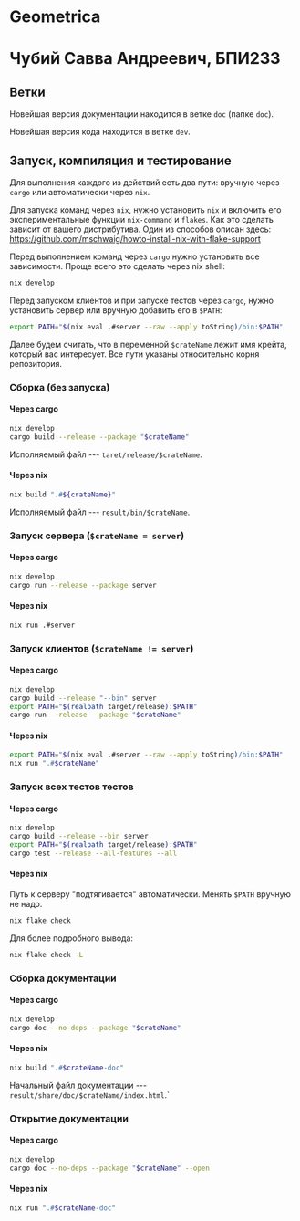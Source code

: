 # Geometrica
# Чубий Савва Андреевич, БПИ233

## Ветки

Новейшая версия документации находится в ветке `doc` (папке `doc`).

Новейшая версия кода находится в ветке `dev`.

## Запуск, компиляция и тестирование

Для выполнения каждого из действий есть два пути: вручную через `cargo` или
автоматически через `nix`.

Для запуска команд через `nix`, нужно установить `nix` и включить его
экспериментальные функции `nix-command` и `flakes`. Как это сделать зависит от
вашего дистрибутива. Один из способов описан здесь:
<https://github.com/mschwaig/howto-install-nix-with-flake-support>

Перед выполнением команд через `cargo` нужно установить все зависимости. Проще
всего это сделать через nix shell:
```bash
nix develop
```

Перед запуском клиентов и при запуске тестов через `cargo`, нужно установить
сервер или вручную добавить его в `$PATH`:
```bash
export PATH="$(nix eval .#server --raw --apply toString)/bin:$PATH"
```

Далее будем считать, что в переменной `$crateName` лежит имя крейта, который
вас интересует. Все пути указаны относительно корня репозитория.

### Сборка (без запуска)

#### Через cargo

```bash
nix develop
cargo build --release --package "$crateName"
```

Исполняемый файл --- `taret/release/$crateName`.

#### Через nix

```bash
nix build ".#${crateName}"
```

Исполняемый файл --- `result/bin/$crateName`.

### Запуск сервера (`$crateName = server`)

#### Через cargo

```bash
nix develop
cargo run --release --package server
```

#### Через nix

```bash
nix run .#server
```

### Запуск клиентов (`$crateName != server`)

#### Через cargo

```bash
nix develop
cargo build --release "--bin" server
export PATH="$(realpath target/release):$PATH"
cargo run --release --package "$crateName"
```

#### Через nix

```bash
export PATH="$(nix eval .#server --raw --apply toString)/bin:$PATH"
nix run ".#$crateName"
```

### Запуск всех тестов тестов

#### Через cargo

```bash
nix develop
cargo build --release --bin server
export PATH="$(realpath target/release):$PATH"
cargo test --release --all-features --all
```

#### Через nix

Путь к серверу "подтягивается" автоматически. Менять `$PATH` вручную не надо.

```bash
nix flake check
```

Для более подробного вывода:
```bash
nix flake check -L
```

### Сборка документации

#### Через cargo

```bash
nix develop
cargo doc --no-deps --package "$crateName"
```

#### Через nix

```bash
nix build ".#$crateName-doc"
```

Начальный файл документации --- `result/share/doc/$crateName/index.html`.`

### Открытие документации

#### Через cargo

```bash
nix develop
cargo doc --no-deps --package "$crateName" --open
```

#### Через nix

```bash
nix run ".#$crateName-doc"
```
